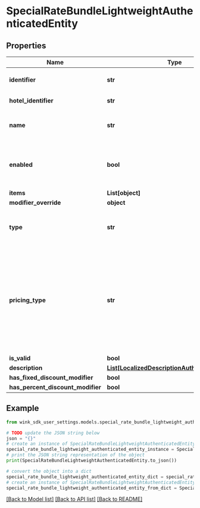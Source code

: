 # SpecialRateBundleLightweightAuthenticatedEntity


## Properties

Name | Type | Description | Notes
------------ | ------------- | ------------- | -------------
**identifier** | **str** | Unique record identifier | 
**hotel_identifier** | **str** | Hotel identifier. | 
**name** | **str** | Internal name of promotion ancillary. | 
**enabled** | **bool** | Whether this promotion ancillary is enabled or not. | [default to True]
**items** | **List[object]** |  | 
**modifier_override** | **object** |  | [optional] 
**type** | **str** | Required if manual override modifier is not null | [optional] 
**pricing_type** | **str** | Determines whether this discount should be applied per night, per stay or per person - per night; Required if amount override is not null | [optional] 
**is_valid** | **bool** |  | [optional] 
**description** | [**List[LocalizedDescriptionAuthenticatedEntity]**](LocalizedDescriptionAuthenticatedEntity.md) |  | [optional] 
**has_fixed_discount_modifier** | **bool** |  | [optional] 
**has_percent_discount_modifier** | **bool** |  | [optional] 

## Example

```python
from wink_sdk_user_settings.models.special_rate_bundle_lightweight_authenticated_entity import SpecialRateBundleLightweightAuthenticatedEntity

# TODO update the JSON string below
json = "{}"
# create an instance of SpecialRateBundleLightweightAuthenticatedEntity from a JSON string
special_rate_bundle_lightweight_authenticated_entity_instance = SpecialRateBundleLightweightAuthenticatedEntity.from_json(json)
# print the JSON string representation of the object
print(SpecialRateBundleLightweightAuthenticatedEntity.to_json())

# convert the object into a dict
special_rate_bundle_lightweight_authenticated_entity_dict = special_rate_bundle_lightweight_authenticated_entity_instance.to_dict()
# create an instance of SpecialRateBundleLightweightAuthenticatedEntity from a dict
special_rate_bundle_lightweight_authenticated_entity_from_dict = SpecialRateBundleLightweightAuthenticatedEntity.from_dict(special_rate_bundle_lightweight_authenticated_entity_dict)
```
[[Back to Model list]](../README.md#documentation-for-models) [[Back to API list]](../README.md#documentation-for-api-endpoints) [[Back to README]](../README.md)


